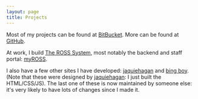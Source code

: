 ```yaml
---
layout: page
title: Projects
---
```


Most of my projects can be found at [BitBucket][1]. More can be found at [GitHub][2].

At work, I build [The ROSS System][3], most notably the backend and staff portal: [myROSS][4].

I also have a few other sites I have developed: [jaquiehagan][6] and [bing boy][7]. (Note that these were designed by [jaquiehagan][6]: I just built the HTML/CSS/JS). The last one of these is now maintained by someone else: it's very likely to have lots of changes since I made it.

  [1]: https://hg.schinckel.net
  [2]: https://github.com/schinckel/
  [3]: http://www.rosterwithross.com/
  [4]: http://my.rosterwithross.com/
  [5]: http://www.memake.com.au
  [6]: http://www.jaquiehagan.com
  [7]: http://www.bingboy.com.au